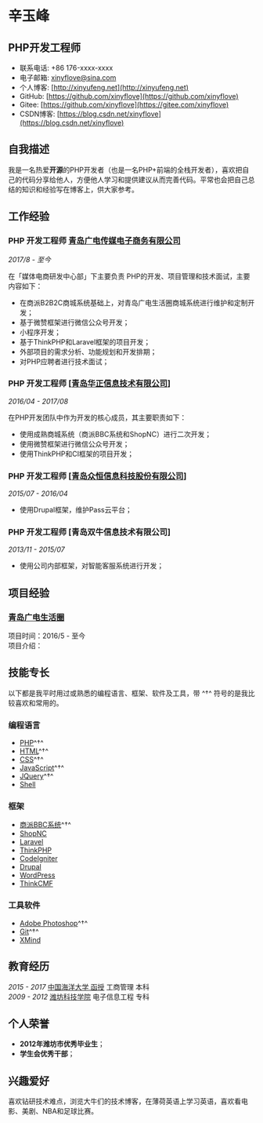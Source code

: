 # 辛玉峰

## PHP开发工程师

- 联系电话: +86 176-xxxx-xxxx
- 电子邮箱: [xinyflove&#64;sina.com](xinyflove&#64;sina.com)
- 个人博客: [http://xinyufeng.net](http://xinyufeng.net)
- GitHub: [https://github.com/xinyflove](https://github.com/xinyflove)
- Gitee: [https://github.com/xinyflove](https://gitee.com/xinyflove)
- CSDN博客: [https://blog.csdn.net/xinyflove](https://blog.csdn.net/xinyflove)


## 自我描述

我是一名热爱**开源**的PHP开发者（也是一名PHP+前端的全栈开发者），喜欢把自己的代码分享给他人，方便他人学习和提供建议从而完善代码。平常也会把自己总结的知识和经验写在博客上，供大家参考。

## 工作经验

### **PHP 开发工程师** [青岛广电传媒电子商务有限公司](http://www.qtvinfo.com)

*2017/8 - 至今*

在「媒体电商研发中心部」下主要负责 PHP的开发、项目管理和技术面试，主要内容如下：

* 在商派B2B2C商城系统基础上，对青岛广电生活圈商城系统进行维护和定制开发；
* 基于微赞框架进行微信公众号开发；
* 小程序开发；
* 基于ThinkPHP和Laravel框架的项目开发；
* 外部项目的需求分析、功能规划和开发排期；
* 对PHP应聘者进行技术面试；


### **PHP 开发工程师** [[青岛华正信息技术有限公司](http://www.huazhenginfo.com)]

*2016/04 - 2017/08*

在PHP开发团队中作为开发的核心成员，其主要职责如下：

* 使用成熟商城系统（商派BBC系统和ShopNC）进行二次开发；
* 使用微赞框架进行微信公众号开发；
* 使用ThinkPHP和CI框架的项目开发；


### **PHP 开发工程师** [[青岛众恒信息科技股份有限公司](http://www.zehin.com.cn)]

*2015/07 - 2016/04*

* 使用Drupal框架，维护Pass云平台；

### **PHP 开发工程师** [青岛双牛信息技术有限公司]

*2013/11 - 2015/07*

* 使用公司内部框架，对智能客服系统进行开发；

## 项目经验

### [青岛广电生活圈](http://www.tvplaza.cn)

项目时间：2016/5 - 至今  
项目介绍：


## 技能专长

以下都是我平时用过或熟悉的编程语言、框架、软件及工具，带 ^†^ 符号的是我比较喜欢和常用的。

### 编程语言

- [PHP](https://php.net)^†^
- [HTML](https://www.w3.org/html)^†^
- [CSS]()^†^
- [JavaScript](https://www.javascript.com)^†^
- [JQuery]()^†^
- [Shell](http://www.linuxshell.it)

### 框架

- [商派BBC系统](http://www.shopex.cn/onex/b2b2c)^†^
- [ShopNC](http://www.shopnc.net)
- [Laravel](https://laravel.com)
- [ThinkPHP](http://www.thinkphp.cn)
- [CodeIgniter](http://codeigniter.org.cn)
- [Drupal](https://www.drupal.org)
- [WordPress](https://wordpress.org)
- [ThinkCMF](https://www.thinkcmf.com)


### 工具软件

- [Adobe Photoshop](http://www.adobe.com/cn/products/cs6/photoshop.html)^†^
- [Git](https://git-scm.com)^†^
- [XMind](https://www.xmind.cn)


## 教育经历

*2015 - 2017* [中国海洋大学 函授](http://jxjy.ouc.edu.cn/) 工商管理 本科  
*2009 - 2012* [潍坊科技学院](http://www.wfust.edu.cn/) 电子信息工程 专科


## 个人荣誉

* **2012年潍坊市优秀毕业生**；
* **学生会优秀干部**；


## 兴趣爱好

喜欢钻研技术难点，浏览大牛们的技术博客，在薄荷英语上学习英语，喜欢看电影、美剧、NBA和足球比赛。
